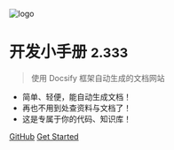 ![logo](https://docsify.js.org/_media/icon.svg)

# 开发小手册 <small>2.333</small>

> 使用 Docsify 框架自动生成的文档网站

- 简单、轻便，能自动生成文档！
- 再也不用到处查资料与文档了！
- 这是专属于你的代码、知识库！

[GitHub](https://github.com/hekaiyou/code-dictionary)
[Get Started](/README)